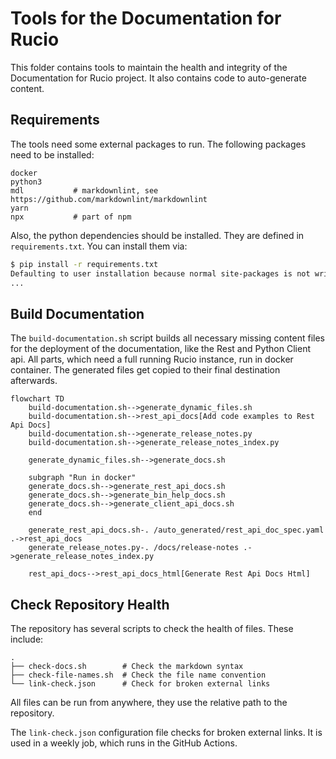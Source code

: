# Tools for the Documentation for Rucio

This folder contains tools to maintain the health and integrity of the
Documentation for Rucio project. It also contains code to auto-generate content.

## Requirements

The tools need some external packages to run. The following packages need to be
installed:

```text
docker
python3
mdl           # markdownlint, see https://github.com/markdownlint/markdownlint
yarn
npx           # part of npm
```

Also, the python dependencies should be installed. They are defined in
`requirements.txt`. You can install them via:

```bash
$ pip install -r requirements.txt
Defaulting to user installation because normal site-packages is not writeable
...
```

## Build Documentation

The `build-documentation.sh` script builds all necessary missing content files
for the deployment of the documentation, like the Rest and Python Client
api. All parts, which need a full running Rucio instance, run in docker
container. The generated files get copied to their final destination afterwards.

```mermaid
flowchart TD
    build-documentation.sh-->generate_dynamic_files.sh
    build-documentation.sh-->rest_api_docs[Add code examples to Rest Api Docs]
    build-documentation.sh-->generate_release_notes.py
    build-documentation.sh-->generate_release_notes_index.py

    generate_dynamic_files.sh-->generate_docs.sh

    subgraph "Run in docker"
    generate_docs.sh-->generate_rest_api_docs.sh
    generate_docs.sh-->generate_bin_help_docs.sh
    generate_docs.sh-->generate_client_api_docs.sh
    end

    generate_rest_api_docs.sh-. /auto_generated/rest_api_doc_spec.yaml .->rest_api_docs
    generate_release_notes.py-. /docs/release-notes .->generate_release_notes_index.py

	rest_api_docs-->rest_api_docs_html[Generate Rest Api Docs Html]
```

## Check Repository Health

The repository has several scripts to check the health of files. These include:

```text
.
├── check-docs.sh        # Check the markdown syntax
├── check-file-names.sh  # Check the file name convention
└── link-check.json      # Check for broken external links
```

All files can be run from anywhere, they use the relative path to the
repository.

The `link-check.json` configuration file checks for broken external links. It is
used in a weekly job, which runs in the GitHub Actions.
